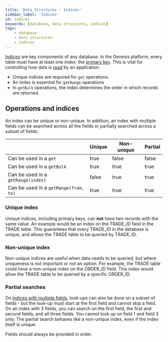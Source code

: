 ```yaml
---
title: 'Data Structures - Indices'
sidebar_label: 'Indices'
id: indices
keywords: [database, data structures, indices]
tags:
    - database
    - data structures
    - indices
---
```


[Indices](../../../database/fields-tables-views/tables/tables-basics/#indices) are key components of any database. In the Genesis platform, every table must have at least one index: the [primary key](../../../database/fields-tables-views/tables/tables-basics/#primary-key). This is vital for controlling how data is [read](../../../database/database-concepts/read/) by an application.

- Unique indices are required for `get` operations.
- An index is essential for `getRange` operations
- In `getBulk` operations, the index determines the order in which records are returned.

## Operations and indices
An index can be unique or non-unique. In addition, an index with multiple fields can be searched across all the fields or partially searched across a subset of fields:

|                                       | Unique | Non-unique | Partial |
|---------------------------------------|--------|------------|---------|
| Can be used in a `get`                | true   | false      | false   |
| Can be used in a `getBulk`            | true   | true       | true    |
| Can be used in a `getRange(index)`    | false  | true       | true    |
| Can be used in a `getRange(from, to)` | true   | true       | true    |

### Unique index

Unique indices, including primary keys, can **not** have two records with the same value. An example would be an index on the
TRADE_ID field in the TRADE table. This guarantees that every TRADE_ID in the database is unique, and allows the TRADE table to be queried by TRADE_ID.

### Non-unique index

Non-unique indices are useful when data needs to be queried, but where uniqueness is not important or not an option. For example, the
TRADE table could have a non-unique index on the ORDER_ID field. This index would allow the TRADE table to be queried
by a specific ORDER_ID.

### Partial searches

On [indices with multiple fields](../../../database/fields-tables-views/tables/tables-basics/#indices-with-multiple-fields), look-ups can also be done on a subset of fields - but the look-up must start at the first field and cannot skip a field. On an index with 3 fields, you can search on the first field, the first and second fields, and all three fields. You cannot look up on field 1 and field 3 only. The partial search behaves like a non-unique index, even if the index itself is unique.

Fields should always be provided in order. 


